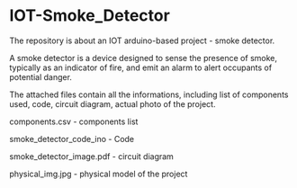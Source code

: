 # IOT-Smoke_Detector
The repository is about an IOT arduino-based project - smoke detector.

A smoke detector is a device designed to sense the presence of smoke, 
typically as an indicator of fire, and emit an alarm to alert occupants of potential danger.

The attached files contain all the informations, including list of components used, code, circuit diagram, 
actual photo of the project.

components.csv - components list

smoke_detector_code_ino - Code

smoke_detector_image.pdf - circuit diagram

physical_img.jpg - physical model of the project
